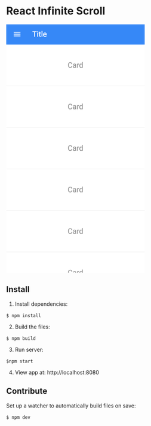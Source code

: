 # React Infinite Scroll

![Screen](screenshot.gif)

## Install

1) Install dependencies:

```
$ npm install
```

2) Build the files:

```
$ npm build
```

3) Run server:

```
$npm start
```

4) View app at: http://localhost:8080

## Contribute

Set up a watcher to automatically build files on save:

```
$ npm dev
```
